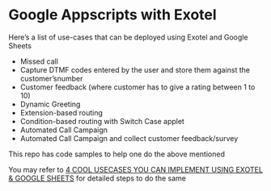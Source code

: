 # Google Appscripts with Exotel

Here’s a list of use-cases that can be deployed using Exotel and Google Sheets
* Missed call
* Capture DTMF codes entered by the user and store them against the customer’snumber
* Customer feedback (where customer has to give a rating between 1 to 10)
* Dynamic Greeting
* Extension-based routing
* Condition-based routing with Switch Case applet
* Automated Call Campaign
* Automated Call Campaign and collect customer feedback/survey

This repo has code samples to help one do the above mentioned

You may refer to [4 COOL USECASES YOU CAN IMPLEMENT USING EXOTEL & GOOGLE SHEETS](https://exotel.in/blog/engineering/google-sheets-exotel/) for detailed steps to do the same
